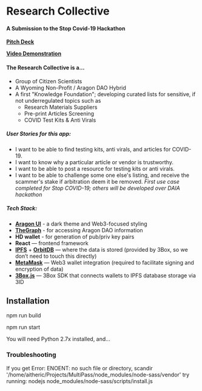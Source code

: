 # Research Collective
#### A Submission to the Stop Covid-19 Hackathon

**[Pitch Deck](https://drive.google.com/open?id=11UhpG4ZZo3Ar2gRrUZNXHn3TiNRLEdm0I9YhrRuyjFQ)**

**[Video Demonstration](https://youtu.be/B84uNKVqWOY)**

#### The Research Collective is a...
- Group of Citizen Scientists
- A Wyoming Non-Profit / Aragon DAO Hybrid
- A first "Knowledge Foundation"; developing curated lists for sensitive, if not underregulated topics such as
   - Research Materials Suppliers
   - Pre-print Articles Screening
   - COVID Test Kits & Anti Virals

##### *User Stories for this app:*
- I want to be able to find testing kits, anti virals, and articles for COVID-19.
- I want to know why a particular article or vendor is trustworthy.
- I want to be able to post a resource for testing kits or anti virals.
- I want to be able to challenge some one else's listing, and receive the scammer's stake if arbitration deem it be removed.
*First use case completed for Stop COVID-19; others will be developed over DAIA hackathon*

##### Tech Stack:
- **[Aragon UI](https://ui.aragon.org/)** - a dark theme and Web3-focused styling
- **[TheGraph](https://thegraph.com/explorer/subgraph/protofire/aragon)** - for accessing Aragon DAO information
- **HD wallet** - for generation of pub/priv key pairs
- **React** — frontend framework
- **[IPFS](https://ipfs.io/)** + **[OrbitDB](https://orbitdb.org/)** — where the data is stored (provided by 3Box, so we don’t need to touch this directly)
- **[MetaMask](https://metamask.io/)** — Web3 wallet integration (required to facilitate signing and encryption of data)
- **[3Box.js](https://docs.3box.io/build/web-apps)** — 3Box SDK that connects wallets to IPFS database storage via 3ID

## Installation
npm run build

npm run start

You will need Python 2.7x installed, and...

### Troubleshooting
If you get Error: ENOENT: no such file or directory, scandir '/home/aitheric/Projects/MultiPass/node_modules/node-sass/vendor'
try running: nodejs node_modules/node-sass/scripts/install.js
